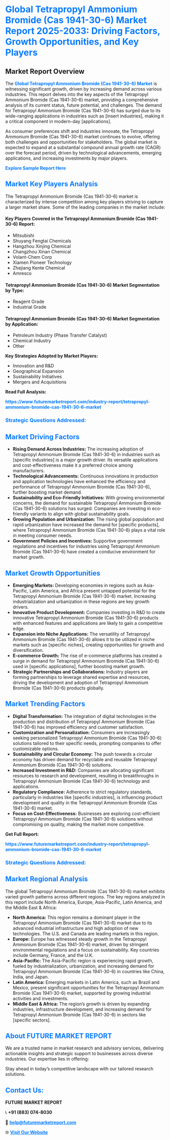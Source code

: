 <h1 style="color: #007BFF;">Global Tetrapropyl Ammonium Bromide (Cas 1941-30-6) Market Report 2025-2033: Driving Factors, Growth Opportunities, and Key Players</h1>

<section id="overview">
<h2>Market Report Overview</h2>
<p>The <a href="https://www.futuremarketreport.com/industry-report/tetrapropyl-ammonium-bromide-cas-1941-30-6-market" style="color: #007BFF; text-decoration: none;"><strong>Global Tetrapropyl Ammonium Bromide (Cas 1941-30-6) Market</strong></a> is witnessing significant growth, driven by increasing demand across various industries. This report delves into the key aspects of the Tetrapropyl Ammonium Bromide (Cas 1941-30-6) market, providing a comprehensive analysis of its current status, future potential, and challenges. The demand for Tetrapropyl Ammonium Bromide (Cas 1941-30-6) has surged due to its wide-ranging applications in industries such as [insert industries], making it a critical component in modern-day [applications].</p>
<p>As consumer preferences shift and industries innovate, the Tetrapropyl Ammonium Bromide (Cas 1941-30-6) market continues to evolve, offering both challenges and opportunities for stakeholders. The global market is expected to expand at a substantial compound annual growth rate (CAGR) over the forecast period, driven by technological advancements, emerging applications, and increasing investments by major players.</p>
</section>

<section id="overview">
<p><a href="https://www.futuremarketreport.com/request-sample/reportId=29884" style="color: #007BFF; text-decoration: none;"><strong>Explore Sample Report Here</strong></a></p>
</section>

<section id="key-players">
<h2 style="color: #007BFF;">Market Key Players Analysis</h2>
<p>The Tetrapropyl Ammonium Bromide (Cas 1941-30-6) market is characterized by intense competition among key players striving to capture a larger market share. Some of the leading companies in the market include:</p>
<h4>Key Players Covered in the Tetrapropyl Ammonium Bromide (Cas 1941-30-6) Report:</h4>
<ul><li>Mitsubishi</li><li>Shuyang Fengtai Chemicals</li><li>Hangzhou Xinjing Chemical</li><li>Changzhou Xinan Chemical</li><li>Volant-Chem Corp</li><li>Xiamen Pioneer Technology</li><li>Zhejiang Kente Chemical</li><li>Amresco</li></ul>
<h4>Tetrapropyl Ammonium Bromide (Cas 1941-30-6) Market Segmentation by Type:</h4>
<ul><li>Reagent Grade</li><li>Industrial Grade</li></ul>

<h4>Tetrapropyl Ammonium Bromide (Cas 1941-30-6) Market Segmentation by Application:</h4>
<ul><li>Petroleum Industry (Phase Transfer Catalyst)</li><li>Chemical Industry</li><li>Other</li></ul>
<p><strong>Key Strategies Adopted by Market Players:</strong></p>
<ul>
<li>Innovation and R&D</li>
<li>Geographical Expansion</li>
<li>Sustainability Initiatives</li>
<li>Mergers and Acquisitions</li>
</ul>
</section>

<section>
<p><strong>Read Full Analysis: </strong></p><a href="https://www.futuremarketreport.com/industry-report/tetrapropyl-ammonium-bromide-cas-1941-30-6-market" style="color: #007BFF; text-decoration: none;"><strong>https://www.futuremarketreport.com/industry-report/tetrapropyl-ammonium-bromide-cas-1941-30-6-market</strong></a>
<h3 style="color: #007BFF;">Strategic Questions Addressed:</h3>
</section>

<section id="driving-factors">
<h2 style="color: #007BFF;">Market Driving Factors</h2>
<ul>
<li><strong>Rising Demand Across Industries:</strong> The increasing adoption of Tetrapropyl Ammonium Bromide (Cas 1941-30-6) in industries such as [specific industries] is a major growth driver. Its versatile applications and cost-effectiveness make it a preferred choice among manufacturers.</li>
<li><strong>Technological Advancements:</strong> Continuous innovations in production and application technologies have enhanced the efficiency and performance of Tetrapropyl Ammonium Bromide (Cas 1941-30-6), further boosting market demand.</li>
<li><strong>Sustainability and Eco-Friendly Initiatives:</strong> With growing environmental concerns, the demand for sustainable Tetrapropyl Ammonium Bromide (Cas 1941-30-6) solutions has surged. Companies are investing in eco-friendly variants to align with global sustainability goals.</li>
<li><strong>Growing Population and Urbanization:</strong> The rising global population and rapid urbanization have increased the demand for [specific products], where Tetrapropyl Ammonium Bromide (Cas 1941-30-6) plays a vital role in meeting consumer needs.</li>
<li><strong>Government Policies and Incentives:</strong> Supportive government regulations and incentives for industries using Tetrapropyl Ammonium Bromide (Cas 1941-30-6) have created a conducive environment for market growth.</li>
</ul>
</section>

<section id="growth-opportunities">
<h2 style="color: #007BFF;">Market Growth Opportunities</h2>
<ul>
<li><strong>Emerging Markets:</strong> Developing economies in regions such as Asia-Pacific, Latin America, and Africa present untapped potential for the Tetrapropyl Ammonium Bromide (Cas 1941-30-6) market. Increasing industrialization and urbanization in these regions are key growth drivers.</li>
<li><strong>Innovative Product Development:</strong> Companies investing in R&D to create innovative Tetrapropyl Ammonium Bromide (Cas 1941-30-6) products with enhanced features and applications are likely to gain a competitive edge.</li>
<li><strong>Expansion into Niche Applications:</strong> The versatility of Tetrapropyl Ammonium Bromide (Cas 1941-30-6) allows it to be utilized in niche markets such as [specific niches], creating opportunities for growth and diversification.</li>
<li><strong>E-commerce Growth:</strong> The rise of e-commerce platforms has created a surge in demand for Tetrapropyl Ammonium Bromide (Cas 1941-30-6) used in [specific applications], further boosting market growth.</li>
<li><strong>Strategic Partnerships and Collaborations:</strong> Industry players are forming partnerships to leverage shared expertise and resources, driving the development and adoption of Tetrapropyl Ammonium Bromide (Cas 1941-30-6) products globally.</li>
</ul>
</section>

<section id="trending-factors">
<h2 style="color: #007BFF;">Market Trending Factors</h2>
<ul>
<li><strong>Digital Transformation:</strong> The integration of digital technologies in the production and distribution of Tetrapropyl Ammonium Bromide (Cas 1941-30-6) has improved efficiency and customer satisfaction.</li>
<li><strong>Customization and Personalization:</strong> Consumers are increasingly seeking personalized Tetrapropyl Ammonium Bromide (Cas 1941-30-6) solutions tailored to their specific needs, prompting companies to offer customizable options.</li>
<li><strong>Sustainability and Circular Economy:</strong> The push towards a circular economy has driven demand for recyclable and reusable Tetrapropyl Ammonium Bromide (Cas 1941-30-6) solutions.</li>
<li><strong>Increased Investment in R&D:</strong> Companies are allocating significant resources to research and development, resulting in breakthroughs in Tetrapropyl Ammonium Bromide (Cas 1941-30-6) technology and applications.</li>
<li><strong>Regulatory Compliance:</strong> Adherence to strict regulatory standards, particularly in industries like [specific industries], is influencing product development and quality in the Tetrapropyl Ammonium Bromide (Cas 1941-30-6) market.</li>
<li><strong>Focus on Cost-Effectiveness:</strong> Businesses are exploring cost-efficient Tetrapropyl Ammonium Bromide (Cas 1941-30-6) solutions without compromising on quality, making the market more competitive.</li>
</ul>
</section>

<section>
<p><strong>Get Full Report: </strong></p><a href="https://www.futuremarketreport.com/industry-report/tetrapropyl-ammonium-bromide-cas-1941-30-6-market" style="color: #007BFF; text-decoration: none;"><strong>https://www.futuremarketreport.com/industry-report/tetrapropyl-ammonium-bromide-cas-1941-30-6-market</strong></a>
<h3 style="color: #007BFF;">Strategic Questions Addressed:</h3>
</section>


<section id="regional-analysis">
<h2 style="color: #007BFF;">Market Regional Analysis</h2>
<p>The global Tetrapropyl Ammonium Bromide (Cas 1941-30-6) market exhibits varied growth patterns across different regions. The key regions analyzed in this report include North America, Europe, Asia-Pacific, Latin America, and the Middle East & Africa:</p>
<ul>
<li><strong>North America:</strong> This region remains a dominant player in the Tetrapropyl Ammonium Bromide (Cas 1941-30-6) market due to its advanced industrial infrastructure and high adoption of new technologies. The U.S. and Canada are leading markets in this region.</li>
<li><strong>Europe:</strong> Europe has witnessed steady growth in the Tetrapropyl Ammonium Bromide (Cas 1941-30-6) market, driven by stringent environmental regulations and a focus on sustainability. Key countries include Germany, France, and the U.K.</li>
<li><strong>Asia-Pacific:</strong> The Asia-Pacific region is experiencing rapid growth, fueled by industrialization, urbanization, and increasing demand for Tetrapropyl Ammonium Bromide (Cas 1941-30-6) in countries like China, India, and Japan.</li>
<li><strong>Latin America:</strong> Emerging markets in Latin America, such as Brazil and Mexico, present significant opportunities for the Tetrapropyl Ammonium Bromide (Cas 1941-30-6) market, supported by growing industrial activities and investments.</li>
<li><strong>Middle East & Africa:</strong> The region’s growth is driven by expanding industries, infrastructure development, and increasing demand for Tetrapropyl Ammonium Bromide (Cas 1941-30-6) in sectors like [specific sectors].</li>
</ul>
</section>

<footer>
<h2 style="color: #007BFF;">About FUTURE MARKET REPORT</h2>
<p>We are a trusted name in market research and advisory services, delivering actionable insights and strategic support to businesses across diverse industries. Our expertise lies in offering:</p>

<p>Stay ahead in today’s competitive landscape with our tailored research solutions.</p>

<h2 style="color: #007BFF;">Contact Us:</h2>
<p><strong>FUTURE MARKET REPORT</strong></p>
<p>📞 <strong>+91 (883) 074-8030</strong></p>
<p>📧 <strong><a href="mailto:help@futuremarketreport.com" style="color: #007BFF;">help@futuremarketreport.com</a></strong></p>
<p>🌐 <strong><a href="https://www.futuremarketreport.com/" style="color: #007BFF;">Visit Our Website</a></strong></p>
</footer>